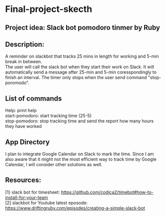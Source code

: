 # Final-project-skecth
## Project idea: Slack bot pomodoro tinmer by Ruby
## Description:
A reminder on slackbot that tracks 25 mins in length for working and 5-min break in between. \
The user will call the slack bot when they start their work on Slack. It will automatically send a message after 25-min and 5-min coresspondingly to finish an interval. The timer only stops when the user send command "stop-poromodo".
## List of commands
Help: print help \
start-pomodoro: start tracking time (25-5) \
stop-pomodoro: stop tracking time and send the report how many hours they have worked 
## App Directory
I plan to integrate Google Calendar on Slack to mark the time. Since I am also aware that it might not the most efficient way to track time by Google Calendar, I will consider other solutions as well.

## Resources:
[1} slack bot for timesheet: https://github.com/codica2/timebot#how-to-install-for-your-team \
[2] slackbot for Youtube latest eposode: https://www.driftingruby.com/episodes/creating-a-simple-slack-bot

